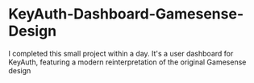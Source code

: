 # KeyAuth-Dashboard-Gamesense-Design
 I completed this small project within a day. It's a user dashboard for KeyAuth, featuring a modern reinterpretation of the original Gamesense design
